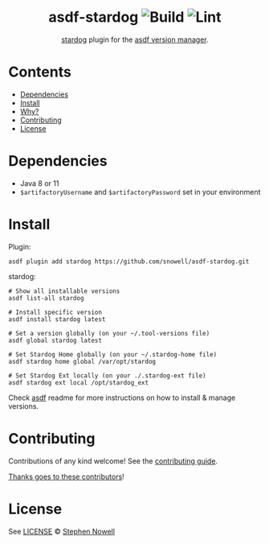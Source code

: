 <div align="center">

# asdf-stardog ![Build](https://github.com/snowell/asdf-stardog/workflows/Build/badge.svg) ![Lint](https://github.com/snowell/asdf-stardog/workflows/Lint/badge.svg)

[stardog](https://github.com/snowell/asdf-stardog) plugin for the [asdf version manager](https://asdf-vm.com).

</div>

# Contents

- [Dependencies](#dependencies)
- [Install](#install)
- [Why?](#why)
- [Contributing](#contributing)
- [License](#license)

# Dependencies

- Java 8 or 11
- `$artifactoryUsername` and `$artifactoryPassword` set in your environment

# Install

Plugin:

```shell
asdf plugin add stardog https://github.com/snowell/asdf-stardog.git
```

stardog:

```shell
# Show all installable versions
asdf list-all stardog

# Install specific version
asdf install stardog latest

# Set a version globally (on your ~/.tool-versions file)
asdf global stardog latest

# Set Stardog Home globally (on your ~/.stardog-home file)
asdf stardog home global /var/opt/stardog

# Set Stardog Ext locally (on your ./.stardog-ext file)
asdf stardog ext local /opt/stardog_ext
```

Check [asdf](https://github.com/asdf-vm/asdf) readme for more instructions on how to
install & manage versions.

# Contributing

Contributions of any kind welcome! See the [contributing guide](contributing.md).

[Thanks goes to these contributors](https://github.com/snowell/asdf-stardog/graphs/contributors)!

# License

See [LICENSE](LICENSE) © [Stephen Nowell](https://github.com/snowell/)
